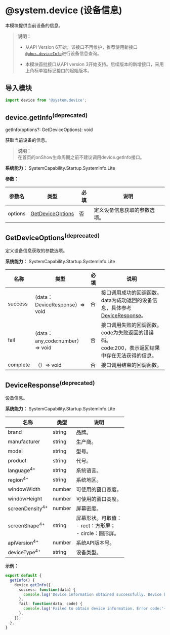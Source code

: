 # @system.device (设备信息)

本模块提供当前设备的信息。

> **说明：**
>
> - 从API Version 6开始，该接口不再维护，推荐使用新接口[`@ohos.deviceInfo`](js-apis-device-info.md)进行设备信息查询。
>
> - 本模块首批接口从API version 3开始支持。后续版本的新增接口，采用上角标单独标记接口的起始版本。

## 导入模块

```typescript
import device from '@system.device';
```

## device.getInfo<sup>(deprecated)</sup>

getInfo(options?: GetDeviceOptions): void

获取当前设备的信息。

> **说明：**<br>
> 在首页的onShow生命周期之前不建议调用device.getInfo接口。

**系统能力：** SystemCapability.Startup.SystemInfo.Lite

**参数：**

| 参数名 | 类型 | 必填 | 说明 |
| -------- | -------- | -------- | -------- |
| options | [GetDeviceOptions](#getdeviceoptionsdeprecated) | 否 | 定义设备信息获取的参数选项。 |

## GetDeviceOptions<sup>(deprecated)</sup>

定义设备信息获取的参数选项。

**系统能力：** SystemCapability.Startup.SystemInfo.Lite

| 名称 | 类型 | 必填 | 说明 |
| -------- | -------- | -------- | -------- |
| success | (data：DeviceResponse）=> void | 否 | 接口调用成功的回调函数。 data为成功返回的设备信息，具体参考[DeviceResponse](#deviceresponsedeprecated)。|
| fail | (data：any,code:number）=> void | 否 | 接口调用失败的回调函数。 code为失败返回的错误码。<br>code:200，表示返回结果中存在无法获得的信息。|
| complete | （）=> void | 否 | 接口调用结束的回调函数。 |

## DeviceResponse<sup>(deprecated)</sup>

设备信息。

**系统能力：** SystemCapability.Startup.SystemInfo.Lite

| 名称 | 类型 | 说明 |
| -------- | -------- | -------- |
| brand | string | 品牌。 |
| manufacturer | string | 生产商。 |
| model | string | 型号。 |
| product | string | 代号。 |
| language<sup>4+</sup> | string | 系统语言。 |
| region<sup>4+</sup> | string | 系统地区。 |
| windowWidth | number | 可使用的窗口宽度。 |
| windowHeight | number | 可使用的窗口高度。 |
| screenDensity<sup>4+</sup> | number | 屏幕密度。 |
| screenShape<sup>4+</sup> | string | 屏幕形状。可取值：<br/>-&nbsp;rect：方形屏；<br/>-&nbsp;circle：圆形屏。 |
| apiVersion<sup>4+</sup> | number | 系统API版本号。 |
| deviceType<sup>4+</sup> | string | 设备类型。 |


**示例：**

```typescript
export default {    
  getInfo() {        
    device.getInfo({            
      success: function(data) {                
        console.log('Device information obtained successfully. Device brand:' + data.brand);            
      },            
      fail: function(data, code) {                
        console.log('Failed to obtain device information. Error code:'+ code + '; Error information: ' + data);            
      },        
    });    
  },
}
```